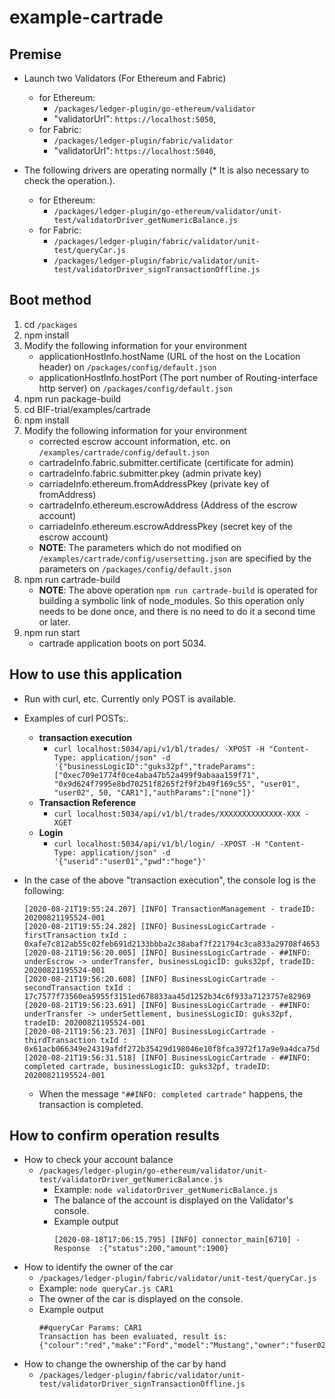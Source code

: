 # example-cartrade

## Premise
- Launch two Validators (For Ethereum and Fabric)
	- for Ethereum:
		- `/packages/ledger-plugin/go-ethereum/validator`
		- "validatorUrl": `https://localhost:5050`,
	- for Fabric:
		- `/packages/ledger-plugin/fabric/validator`
		- "validatorUrl": `https://localhost:5040`,

- The following drivers are operating normally (* It is also necessary to check the operation.).
	- for Ethereum:
		- `/packages/ledger-plugin/go-ethereum/validator/unit-test/validatorDriver_getNumericBalance.js`
	- for Fabric:
		- `/packages/ledger-plugin/fabric/validator/unit-test/queryCar.js`
		- `/packages/ledger-plugin/fabric/validator/unit-test/validatorDriver_signTransactionOffline.js`

## Boot method
1. cd `/packages`
1. npm install
1. Modify the following information for your environment
	- applicationHostInfo.hostName (URL of the host on the Location header) on `/packages/config/default.json`
	- applicationHostInfo.hostPort (The port number of Routing-interface http server) on `/packages/config/default.json`
1. npm run package-build
1. cd BIF-trial/examples/cartrade
1. npm install
1. Modify the following information for your environment
	- corrected escrow account information, etc. on `/examples/cartrade/config/default.json`
	- cartradeInfo.fabric.submitter.certificate (certificate for admin)
	- cartradeInfo.fabric.submitter.pkey (admin private key)
	- carriadeInfo.ethereum.fromAddressPkey (private key of fromAddress)
	- cartradeInfo.ethereum.escrowAddress (Address of the escrow account)
	- carriadeInfo.ethereum.escrowAddressPkey (secret key of the escrow account)
	- **NOTE**: The parameters which do not modified on `/examples/cartrade/config/usersetting.json` are specified by the parameters on `/packages/config/default.json`
1. npm run cartrade-build
	- **NOTE**: The above operation `npm run cartrade-build` is operated for building a symbolic link of node_modules. So this operation only needs to be done once, and there is no need to do it a second time or later.
1. npm run start
	- cartrade application boots on port 5034.

## How to use this application
- Run with curl, etc. Currently only POST is available.
- Examples of curl POSTs:.
	- **transaction execution**
		- `curl localhost:5034/api/v1/bl/trades/ -XPOST -H "Content-Type: application/json" -d '{"businessLogicID":"guks32pf","tradeParams":["0xec709e1774f0ce4aba47b52a499f9abaaa159f71", "0x9d624f7995e8bd70251f8265f2f9f2b49f169c55", "user01", "user02", 50, "CAR1"],"authParams":["none"]}'`
	- **Transaction Reference**
		- `curl localhost:5034/api/v1/bl/trades/XXXXXXXXXXXXXX-XXX -XGET`
	- **Login**
		- `curl localhost:5034/api/v1/bl/login/ -XPOST -H "Content-Type: application/json" -d '{"userid":"user01","pwd":"hoge"}'`

- In the case of the above "transaction execution", the console log is the following:
	```
	[2020-08-21T19:55:24.207] [INFO] TransactionManagement - tradeID: 20200821195524-001
	[2020-08-21T19:55:24.282] [INFO] BusinessLogicCartrade - firstTransaction txId : 0xafe7c812ab55c02feb691d2133bbba2c38abaf7f221794c3ca833a29708f4653
	[2020-08-21T19:56:20.005] [INFO] BusinessLogicCartrade - ##INFO: underEscrow -> underTransfer, businessLogicID: guks32pf, tradeID: 20200821195524-001
	[2020-08-21T19:56:20.608] [INFO] BusinessLogicCartrade - secondTransaction txId : 17c7577f73560ea5955f3151ed678833aa45d1252b34c6f933a7123757e82969
	[2020-08-21T19:56:23.691] [INFO] BusinessLogicCartrade - ##INFO: underTransfer -> underSettlement, businessLogicID: guks32pf, tradeID: 20200821195524-001
	[2020-08-21T19:56:23.703] [INFO] BusinessLogicCartrade - thirdTransaction txId : 0x61acb066349e24319afdf272b35429d198046e10f8fca3972f17a9e9a4dca75d
	[2020-08-21T19:56:31.518] [INFO] BusinessLogicCartrade - ##INFO: completed cartrade, businessLogicID: guks32pf, tradeID: 20200821195524-001
	```
	- When the message `"##INFO: completed cartrade"` happens, the transaction is completed.

## How to confirm operation results
- How to check your account balance
	- `/packages/ledger-plugin/go-ethereum/validator/unit-test/validatorDriver_getNumericBalance.js`
		- Example: `node validatorDriver_getNumericBalance.js`
 		- The balance of the account is displayed on the Validator's console.
 		- Example output
			```
			[2020-08-18T17:06:15.795] [INFO] connector_main[6710] - Response  :{"status":200,"amount":1900}
			```
- How to identify the owner of the car
	- `/packages/ledger-plugin/fabric/validator/unit-test/queryCar.js`
	- Example: `node queryCar.js CAR1`
	- The owner of the car is displayed on the console.
	- Example output
		```
		##queryCar Params: CAR1
		Transaction has been evaluated, result is: {"colour":"red","make":"Ford","model":"Mustang","owner":"fuser02"}
		```
- How to change the ownership of the car by hand
	- ``/packages/ledger-plugin/fabric/validator/unit-test/validatorDriver_signTransactionOffline.js``